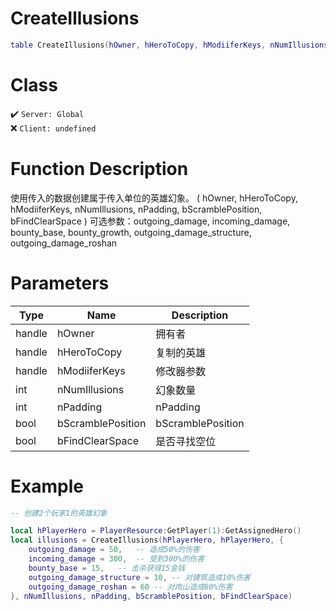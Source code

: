 # CreateIllusions
```lua
table CreateIllusions(hOwner, hHeroToCopy, hModiiferKeys, nNumIllusions, nPadding, bScramblePosition, bFindClearSpace)
```
# Class
✔️ `Server: Global`  
❌ `Client: undefined`  

# Function Description
使用传入的数据创建属于传入单位的英雄幻象。 ( hOwner, hHeroToCopy, hModiiferKeys, nNumIllusions, nPadding, bScramblePosition, bFindClearSpace ) 可选参数：outgoing_damage, incoming_damage, bounty_base, bounty_growth, outgoing_damage_structure, outgoing_damage_roshan
# Parameters
Type|Name|Description
--|--|--
handle|hOwner|拥有者
handle|hHeroToCopy|复制的英雄
handle|hModiiferKeys|修改器参数
int|nNumIllusions|幻象数量
int|nPadding|nPadding
bool|bScramblePosition|bScramblePosition
bool|bFindClearSpace|是否寻找空位

# Example
```lua
-- 创建2个玩家1的英雄幻象

local hPlayerHero = PlayerResource:GetPlayer(1):GetAssignedHero()
local illusions = CreateIllusions(hPlayerHero, hPlayerHero, {
	outgoing_damage = 50,	-- 造成50%的伤害
	incoming_damage = 300,	-- 受到300%的伤害
	bounty_base = 15,	-- 击杀获得15金钱
	outgoing_damage_structure = 10,	-- 对建筑造成10%伤害
	outgoing_damage_roshan = 60	-- 对肉山造成60%伤害
}, nNumIllusions, nPadding, bScramblePosition, bFindClearSpace)
```